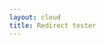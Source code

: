```yaml
---
layout: cloud
title: Redirect tester
---
```


<script type="text/javascript" src="../js/yaml.js"></script>
<script language="javascript">
$( document ).ready(function() {
  YAML.fromURL("../redirects.yaml",function(string){
    var errors = YAML.getErrors();
    if (errors.length == 0) {
      console.log("Done! Took " + YAML.getProcessingTime() + " miliseconds.");
      console.log(string);
      for(i=0;i<data.redirects.length;i++)
      {
        document.write(data.redirects[i].from + "=" data.redirects[i].to)
      }
    } else {
      console.log(document.getElementById("out").innerHTML = errors.join("<br>"));
    }
  });
});
</script>
